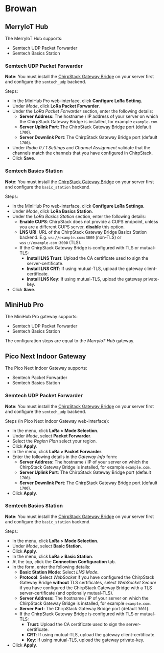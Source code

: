 # Browan

<!-- toc -->

## MerryIoT Hub

The MerryIoT Hub supports:

* Semtech UDP Packet Forwarder
* Semtech Basics Station

### Semtech UDP Packet Forwarder

**Note:** You must install the [ChirpStack Gateway Bridge](../chirpstack-gateway-bridge/index.md)
on your server first and configure the `semtech_udp` backend.

Steps:

* In the MiniHub Pro web-interface, click **Configure LoRa Setting**.
* Under _Mode_, click **LoRa Packet Forwarder**.
* Under the _LoRa Packet Forwarder_ section, enter the following details:
  * **Server Address**: The hostname / IP address of your server on which the
    ChirpStack Gateway Bridge is installed, for example `example.com`.
  * **Server Uplink Port**: The ChirpStack Gateway Bridge port (default `1700`).
  * **Server Downlink Port**: The ChirpStack Gateway Bridge port (default `1700`).
* Under _Radio 0 / 1 Settings_ and _Channel Assignment_ validate that the
  channels match the channels that you have configured in ChirpStack.
* Click **Save**.

### Semtech Basics Station

**Note:** You must install the [ChirpStack Gateway Bridge](../chirpstack-gateway-bridge/index.md)
on your server first and configure the `basic_station` backend.

Steps:

* In the MiniHub Pro web-interface, click **Configure LoRa Settings**.
* Under _Mode_, click **LoRa Basics Station**.
* Under the _LoRa Basics Station_ section, enter the following details:
  * **Enable CUPS**: ChirpStack does not provide a CUPS endpoint, unless you are
    a different CUPS server, **disable** this option.
  * **LNS URI**: URL of the ChirpStack Gateway Bridge Basics Station backend.
    E.g. `ws://example.com:3000` (non-TLS) or `wss://example.com:3000` (TLS).
  * If the ChirpStack Gateway Bridge is configured with TLS or mutual-TLS:
    * **Install LNS Trust**: Upload the CA certificate used to sign the server-certificate.
    * **Install LNS CRT**: If using mutual-TLS, upload the gateway client-certificate.
    * **Install LNS Key**: If using mutual-TLS, upload the gateway private-key.
* Click **Save**.


## MiniHub Pro

The MiniHub Pro gateway supports:

* Semtech UDP Packet Forwarder
* Semtech Basics Station

The configuration steps are equal to the _MerryIoT Hub_ gateway.

## Pico Next Indoor Gateway

The Pico Next Indoor Gateway supports:

* Semtech Packet Forwarder
* Semtech Basics Station

### Semtech UDP Packet Forwarder

**Note:** You must install the [ChirpStack Gateway Bridge](../chirpstack-gateway-bridge/index.md)
on your server first and configure the `semtech_udp` backend.

Steps (in Pico Next Indoor Gateway web-interface):

* In the menu, click **LoRa > Mode Selection**.
* Under _Mode_, select **Packet Forwarder**.
* Select the _Region Plan_ select your region.
* Click **Apply**.
* In the menu, click **LoRa > Packet Forwarder**.
* Enter the following details in the _Gateway Info_ form:
  * **Server Address**: The hostname / IP of your server on which the
    ChirpStack Gateway Bridge is installed, for example `example.com`.
  * **Server Uplink Port**: The ChirpStack Gateway Bridge port (default `1700`).
  * **Server Downlink Port**: The ChirpStack Gateway Bridge port (default `1700`).
* Click **Apply**.

### Semtech Basics Station

**Note:** You must install the [ChirpStack Gateway Bridge](../chirpstack-gateway-bridge/index.md)
on your server first and configure the `basic_station` backend.

Steps:

* In the menu, click **LoRa > Mode Selection**.
* Under _Mode_, select **Basic Station**.
* Click **Apply**.
* In the menu, click **LoRa > Basic Station**.
* At the top, click the **Connection Configuration** tab.
* In the form, enter the following details:
  * **Basic Station Mode**: Select _LNS Mode_.
  * **Protocol**: Select _WebSocket_ if you have configured the ChirpStack
    Gateway Bridge **without** TLS certificates, select _WebSocket Secure_
    if you have configured the ChirpStack Gateway Bridge with a TLS
    server-certificate (and optionally mutual-TLS).
  * **Server Address:** The hostname / IP of your server on which the
    ChirpStack Gateway Bridge is installed, for example `example.com`.
  * **Server Port**: The ChirpStack Gateway Bridge port (default `3001`).
  * If the ChirpStack Gateway Bridge is configured with TLS or mutual-TLS:
    * **Trust**: Upload the CA certificate used to sign the server-certificate.
    * **CRT**: If using mutual-TLS, upload the gateway client-certificate.
    * **Key**: If using mutual-TLS, upload the gateway private-key.
* Click **Apply**.
